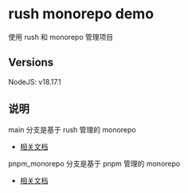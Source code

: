 # rush monorepo demo

使用 rush 和 monorepo 管理项目

## Versions

NodeJS: v18.17.1

## 说明

main 分支是基于 rush 管理的 monorepo

- [相关文档](/docs/rush/READMD.md)

pnpm_monorepo 分支是基于 pnpm 管理的 monorepo

- [相关文档](/docs/pnpm/READMD.md)
